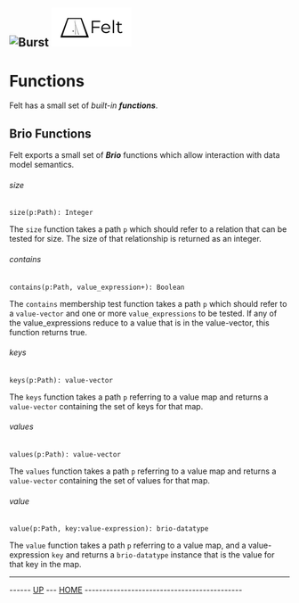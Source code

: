 ![Burst](../doc/burst_small.png "") ![](./felt_small.png "")
--

# Functions
Felt has a small set of _built-in_ ___functions___.

## Brio Functions
Felt exports a small set of ___Brio___ functions which allow interaction 
with data model semantics.

###### size
    
    size(p:Path): Integer
The `size` function takes a path `p`  which should refer to a relation that can be
tested for size. The size of that relationship is returned as an integer.

###### contains
    
    contains(p:Path, value_expression+): Boolean
The `contains` membership test 
function takes a path `p`  which should refer to a `value-vector` 
and one or more `value_expressions` to be tested. If any of the value_expressions
reduce to a value that is in the value-vector, this function returns true.

###### keys
    
    keys(p:Path): value-vector
The `keys` function takes a path `p` referring to a value map and returns a
`value-vector` containing the set of keys for that map.

###### values
    
    values(p:Path): value-vector
The `values` function takes a path `p` referring to a value map and returns a
`value-vector` containing the set of values for that map.

###### value
    
    value(p:Path, key:value-expression): brio-datatype
The `value` function takes a path `p` referring to a value map, and a 
value-expression `key` and returns a
`brio-datatype` instance that is the value for that key in the map.

---
------ [UP](../readme.md) ---  [HOME](../../readme.md) --------------------------------------------
